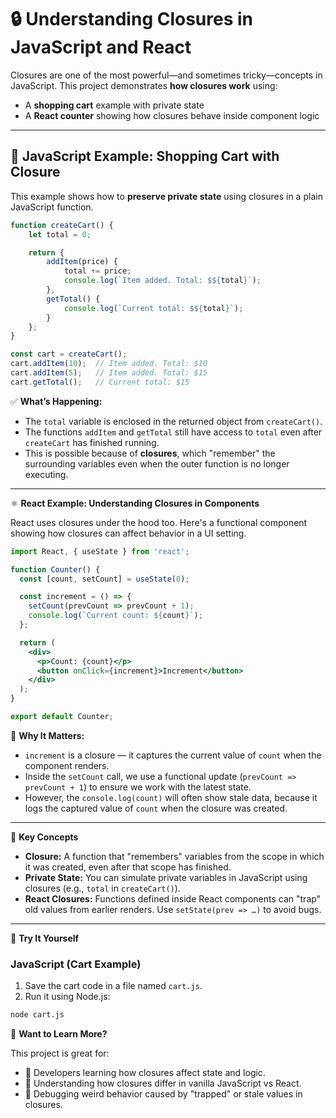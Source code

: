 # 🔒 Understanding Closures in JavaScript and React

Closures are one of the most powerful—and sometimes tricky—concepts in JavaScript. This project demonstrates **how closures work** using:

- A **shopping cart** example with private state
- A **React counter** showing how closures behave inside component logic

---

## 🛒 JavaScript Example: Shopping Cart with Closure

This example shows how to **preserve private state** using closures in a plain JavaScript function.

```js
function createCart() {
    let total = 0;

    return {
        addItem(price) {
            total += price;
            console.log(`Item added. Total: $${total}`);
        },
        getTotal() {
            console.log(`Current total: $${total}`);
        }
    };
}

const cart = createCart();
cart.addItem(10);  // Item added. Total: $10
cart.addItem(5);   // Item added. Total: $15
cart.getTotal();   // Current total: $15
```

✅ **What’s Happening:**

- The `total` variable is enclosed in the returned object from `createCart()`.
- The functions `addItem` and `getTotal` still have access to `total` even after `createCart` has finished running.
- This is possible because of **closures**, which "remember" the surrounding variables even when the outer function is no longer executing.

---

⚛️ **React Example: Understanding Closures in Components**

React uses closures under the hood too. Here's a functional component showing how closures can affect behavior in a UI setting.

```jsx
import React, { useState } from 'react';

function Counter() {
  const [count, setCount] = useState(0);

  const increment = () => {
    setCount(prevCount => prevCount + 1);
    console.log(`Current count: ${count}`);
  };

  return (
    <div>
      <p>Count: {count}</p>
      <button onClick={increment}>Increment</button>
    </div>
  );
}

export default Counter;
```

🧠 **Why It Matters:**

- `increment` is a closure — it captures the current value of `count` when the component renders.
- Inside the `setCount` call, we use a functional update (`prevCount => prevCount + 1`) to ensure we work with the latest state.
- However, the `console.log(count)` will often show stale data, because it logs the captured value of `count` when the closure was created.

---

🧠 **Key Concepts**

- **Closure:** A function that "remembers" variables from the scope in which it was created, even after that scope has finished.
- **Private State:** You can simulate private variables in JavaScript using closures (e.g., `total` in `createCart()`).
- **React Closures:** Functions defined inside React components can "trap" old values from earlier renders. Use `setState(prev => …)` to avoid bugs.

---

🚀 **Try It Yourself**

### JavaScript (Cart Example)

1. Save the cart code in a file named `cart.js`.
2. Run it using Node.js:

```bash
node cart.js
```

💬 **Want to Learn More?**

This project is great for:

- 🧠 Developers learning how closures affect state and logic.
- 🔄 Understanding how closures differ in vanilla JavaScript vs React.
- 🧪 Debugging weird behavior caused by "trapped" or stale values in closures.
